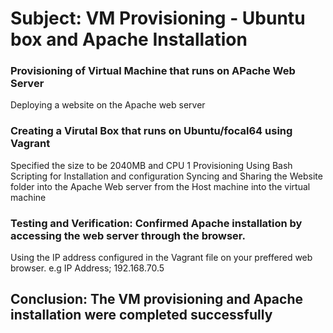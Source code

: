 <h1>Subject: VM Provisioning - Ubuntu box and Apache Installation</h1>

<h3>Provisioning of Virtual Machine that runs on APache Web Server</h3>
Deploying a website on the Apache web server

<h3>Creating a Virutal Box that runs on Ubuntu/focal64 using Vagrant</h3>
Specified the size to be 2040MB and CPU 1
Provisioning Using Bash Scripting for Installation and configuration
Syncing and Sharing the Website folder into the Apache Web server from the Host machine into the virtual machine

<h3>Testing and Verification: Confirmed Apache installation by accessing the web server through the browser.</h3>
Using the IP address configured in the Vagrant file on your preffered web browser. e.g
IP Address; 192.168.70.5

<h2>Conclusion: The VM provisioning and Apache installation were completed successfully</h2>

